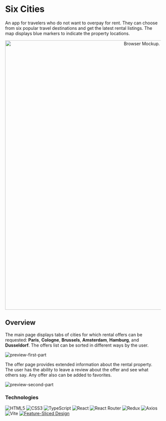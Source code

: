 # Six Cities

An app for travelers who do not want to overpay for rent. They can choose from six popular travel destinations and get the latest rental listings. The map displays blue markers to indicate the property locations.

<p align="center"><img width="869" alt="Browser Mockup." src="/preview-image.png"></p>

## Overview

The main page displays tabs of cities for which rental offers can be requested: **Paris**, **Cologne**, **Brussels**, **Amsterdam**, **Hamburg**, and **Dusseldorf**. The offers list can be sorted in different ways by the user.

![preview-first-part](https://github.com/heligie/six-cities/assets/120678617/16836c1e-a379-45f8-8e4e-c73fd1df4cc7)

The offer page provides extended information about the rental property. The user has the ability to leave a review about the offer and see what others say. Any offer also can be added to favorites.

![preview-second-part](https://github.com/heligie/six-cities/assets/120678617/19dd4559-19d1-4282-b34c-07b85aa3b55a)

### Technologies

![HTML5](https://img.shields.io/badge/html5-%23E34F26.svg?style=for-the-badge&logo=html5&logoColor=white)
![CSS3](https://img.shields.io/badge/css3-%23048110.svg?style=for-the-badge&logo=css3&logoColor=white)
![TypeScript](https://img.shields.io/badge/typescript-%23007ACC.svg?style=for-the-badge&logo=typescript&logoColor=white)
![React](https://img.shields.io/badge/react-%2320232a.svg?style=for-the-badge&logo=react&logoColor=%2361DAFB)
![React Router](https://img.shields.io/badge/React_Router-CA4245?style=for-the-badge&logo=react-router&logoColor=white)
![Redux](https://img.shields.io/badge/redux-%23593d88.svg?style=for-the-badge&logo=redux&logoColor=white)
![Axios](https://img.shields.io/badge/Axios-5A29E4?logo=axios&logoColor=fff&style=for-the-badge)
![Vite](https://img.shields.io/badge/Vite-B73BFE?style=for-the-badge&logo=vite&logoColor=FFD62E)
[![Feature-Sliced Design][shields-fsd-domain]](https://feature-sliced.design/)

[shields-fsd-domain]: https://img.shields.io/badge/Feature--Sliced-Design?style=for-the-badge&color=F2F2F2&labelColor=262224&logoWidth=10&logo=data:image/png;base64,iVBORw0KGgoAAAANSUhEUgAAABQAAAAaCAYAAAC3g3x9AAAACXBIWXMAAALFAAACxQGJ1n/vAAAAAXNSR0IArs4c6QAAAARnQU1BAACxjwv8YQUAAABISURBVHgB7dKxCQAgDETR0w2cws0cys2cwhEUBbsggikCuVekDHwSQFlYo7Q+8KnmtHdFWMdk2cl5wSsbxGSZw8dm8pX9ZHUTMBUgGU2F718AAAAASUVORK5CYII=
